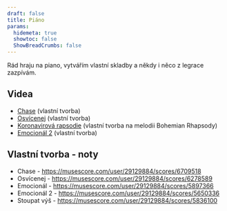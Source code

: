 ```yaml
---
draft: false
title: Piáno
params:
  hidemeta: true
  showtoc: false
  ShowBreadCrumbs: false
---
```

Rád hraju na piano, vytvářím vlastní skladby a někdy i něco z legrace zazpívám.

## Videa

- [Chase](https://www.youtube.com/watch?v=KtcRyXiC3eY) (vlastní tvorba)
- [Osvícenej](https://www.youtube.com/watch?v=0EpO3bSCb4I) (vlastní tvorba)
- [Koronavirová rapsodie](https://youtu.be/7mAQ8YMBzgk) (vlastní tvorba na melodii Bohemian Rhapsody)
- [Emocionál 2](https://youtu.be/_4I-ufwvPHs) (vlastní tvorba)

## Vlastní tvorba - noty

- Chase - https://musescore.com/user/29129884/scores/6709518
- Osvícenej - https://musescore.com/user/29129884/scores/6278589 
- Emocionál - https://musescore.com/user/29129884/scores/5897366
- Emocionál 2 - https://musescore.com/user/29129884/scores/5650336
- Stoupat výš - https://musescore.com/user/29129884/scores/5836100